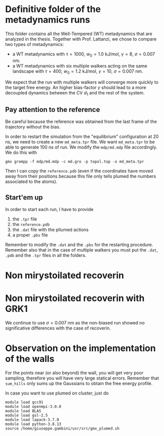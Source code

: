 
# Definitive folder of the metadynamics runs 

This folder contains all the Well-Tempered (WT) metadynamics that are analyzed in the thesis. Together with Prof. Lattanzi, we chose to compare two types of metadynamics:
- a WT metadynamics with $\tau=1000$, $w_0=1.0$ kJ/mol, $\gamma=8$, $\sigma=0.007$ nm.
- a WT metadynamics with six multiple walkers acting on the same landscape with $\tau=400$, $w_0=1.2$ kJ/mol, $\gamma=10$, $\sigma=0.007$ nm.

We expect that the run with multiple walkers will converge more quickly to the target free energy. An higher bias-factor $\gamma$ should lead to a more decoupled dynamics between the CV $d_1$ and the rest of the system. 

## Pay attention to the reference
Be careful because the reference was obtained from the last frame of the trajectory without the bias. 

In order to restart the simulation from the "equilibrium" configuration at 20 ns, we need to create a new `md_meta.tpr` file. We want `md_meta.tpr` to be able to generate 100 ns of run. We modify the `mdp/md.mdp` file accordingly. We do this with 
```
gmx grompp -f mdp/md.mdp -c md.gro -p topol.top -o md_meta.tpr
```
Then I can copy the `reference.pdb` (even if the coordinates have moved away from their positions because this file only tells plumed the numbers associated to the atoms). 

## Start'em up
In order to start each run, I have to provide 
1. the `.tpr` file
2. the `reference.pdb`
3. the `.dat` file with the pllumed actions 
4. a proper `.pbs` file 

Remember to modify the `.dat` and the `.pbs` for the restarting procedure. Remember also that in the case of multiple walkers you must put the `.dat`, `.pdb` and the `.tpr` files in all the folders. 

# Non mirystoilated recoverin



# Non mirystoilated recoverin with GRK1
We continue to use $\sigma=0.007$ nm as the non-biased run showed no significative differences with the case of recoverin. 


# Observation on the implementation of the walls 
For the points near (or also beyond) the wall, you will get very poor sampling, therefore you will have very large statical errors. Remember that `sum_hills` only sums up the Gaussians to obtain the free energy profile. 


In case you want to use plumed on cluster, just do
```
module load gcc91
module load openmpi-3.0.0
module load BLAS
module load gsl-2.5
module load lapack-3.7.0
module load python-3.8.13 
source /home/giuseppe.gambini/usr/src/gmx_plumed.sh
```

